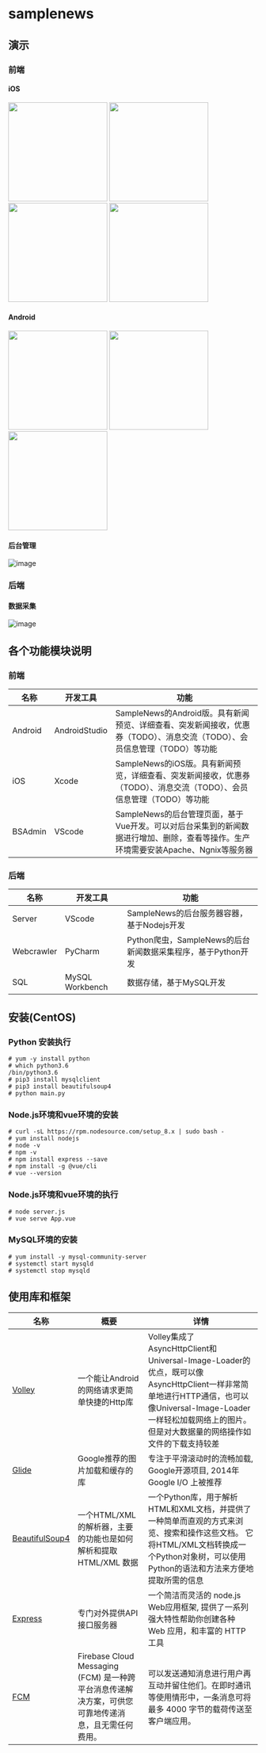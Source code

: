 # samplenews

## 演示
### 前端
#### iOS

<img src="https://github.com/xingmen431/samplenews/blob/master/doc/iOS_1.jpg" width="200"/> <img src="https://github.com/xingmen431/samplenews/blob/master/doc/iOS_2.jpg" width="200"/><img src="https://github.com/xingmen431/samplenews/blob/master/doc/iOS_3.jpg" width="200"/>
<img src="https://github.com/xingmen431/samplenews/blob/master/doc/iOS_4.png" width="200"/>
#### Android
<img src="https://github.com/xingmen431/samplenews/blob/master/doc/Android_1.jpg" width="200"/> <img src="https://github.com/xingmen431/samplenews/blob/master/doc/Android_2.jpg" width="200"/><img src="https://github.com/xingmen431/samplenews/blob/master/doc/Android_3.jpg" width="200"/>
#### 后台管理
![image](https://github.com/xingmen431/samplenews/blob/master/doc/vue.gif)

### 后端
#### 数据采集
![image](https://github.com/xingmen431/samplenews/blob/master/doc/%E9%87%87%E9%9B%86.png)
## 各个功能模块说明
### 前端
| 名称 | 开发工具 | 功能 |
| ---- | ---- | ---- |
| Android | AndroidStudio | SampleNews的Android版。具有新闻预览、详细查看、突发新闻接收，优惠券（TODO）、消息交流（TODO）、会员信息管理（TODO）等功能 |
| iOS | Xcode | SampleNews的iOS版。具有新闻预览，详细查看、突发新闻接收，优惠券（TODO）、消息交流（TODO）、会员信息管理（TODO）等功能|
| BSAdmin | VScode | SampleNews的后台管理页面，基于Vue开发。可以对后台采集到的新闻数据进行增加、删除，查看等操作。生产环境需要安装Apache、Ngnix等服务器 |

### 后端
| 名称 | 开发工具 | 功能 |
| ---- | ---- | ---- |
| Server | VScode | SampleNews的后台服务器容器，基于Nodejs开发 |
| Webcrawler | PyCharm | Python爬虫，SampleNews的后台新闻数据采集程序，基于Python开发 |
| SQL | MySQL Workbench | 数据存储，基于MySQL开发 |

## 安装(CentOS)
### Python 安装执行
```
# yum -y install python
# which python3.6
/bin/python3.6
# pip3 install mysqlclient
# pip3 install beautifulsoup4
# python main.py
```
### Node.js环境和vue环境的安装
```
# curl -sL https://rpm.nodesource.com/setup_8.x | sudo bash -
# yum install nodejs
# node -v
# npm -v
# npm install express --save
# npm install -g @vue/cli
# vue --version
```
### Node.js环境和vue环境的执行
```
# node server.js
# vue serve App.vue
```
### MySQL环境的安装
```
# yum install -y mysql-community-server
# systemctl start mysqld
# systemctl stop mysqld
```

## 使用库和框架
| 名称 | 概要 | 详情|
| ---- | ---- |---- |
| [Volley](https://github.com/mcxiaoke/android-volley) | 一个能让Android的网络请求更简单快捷的Http库 |Volley集成了AsyncHttpClient和Universal-Image-Loader的优点，既可以像AsyncHttpClient一样非常简单地进行HTTP通信，也可以像Universal-Image-Loader一样轻松加载网络上的图片。但是对大数据量的网络操作如文件的下载支持较差|
| [Glide](https://github.com/bumptech/glide) | Google推荐的图片加载和缓存的库 |专注于平滑滚动时的流畅加载, Google开源项目, 2014年Google I/O 上被推荐|
| [BeautifulSoup4](https://pypi.org/project/beautifulsoup4/) | 一个HTML/XML的解析器，主要的功能也是如何解析和提取HTML/XML 数据 |一个Python库，用于解析HTML和XML文档，并提供了一种简单而直观的方式来浏览、搜索和操作这些文档。 它将HTML/XML文档转换成一个Python对象树，可以使用Python的语法和方法来方便地提取所需的信息|
| [Express](https://expressjs.com/) | 专门对外提供API接口服务器 |一个简洁而灵活的 node.js Web应用框架, 提供了一系列强大特性帮助你创建各种 Web 应用，和丰富的 HTTP 工具|
|[FCM](https://firebase.google.com/docs/cloud-messaging)|Firebase Cloud Messaging (FCM) 是一种跨平台消息传递解决方案，可供您可靠地传递消息，且无需任何费用。|可以发送通知消息进行用户再互动并留住他们。在即时通讯等使用情形中，一条消息可将最多 4000 字节的载荷传送至客户端应用。|
